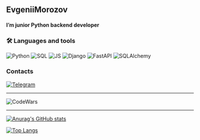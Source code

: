 ## EvgeniiMorozov

#### I’m junior Python backend developer

### 🛠️ Languages and tools

![Python](https://img.shields.io/badge/Python-0047AB?style=for-the-badge&logo=python&logoColor=FFFF00)
![SQL](https://img.shields.io/badge/SQL-F5F5F5?style=for-the-badge&logo=postgresql&logoColor=0047AB)
![JS](https://img.shields.io/badge/Javascript-FFFF00?style=for-the-badge&logo=javascript&logoColor=black)
![Django](https://img.shields.io/badge/Django-004524?style=for-the-badge&logo=django&logoColor=white)
![FastAPI](https://img.shields.io/badge/fastapi-F5F5F5?style=for-the-badge&logo=fastapi&logoColor=009A63)
![SQLAlchemy](https://img.shields.io/badge/sqlalchemy-778877?style=for-the-badge&logo=sql&logoColor=009A63)

### Contacts

[![Telegram](https://img.shields.io/badge/-@emorozov1101-090909?style=for-the-badge&logo=telegram&logoColor=27A0D9)](https://t.me/emorozov1101)

---

![CodeWars](https://www.codewars.com/users/EvgeniiMorozov/badges/large)

---

[![Anurag's GitHub stats](https://github-readme-stats.vercel.app/api?username=EvgeniiMorozov)](https://github.com/anuraghazra/github-readme-stats&show_icons=true&theme=gruvbox)

[![Top Langs](https://github-readme-stats.vercel.app/api/top-langs/?username=EvgeniiMorozov&layout=compact)](https://github.com/anuraghazra/github-readme-stats)




<!-- [![Vkontakte](https://img.shields.io/badge/-Vkontakte-090909?style=for-the-badge&logo=Vk&logoColor=4F7DB3)](https://vk.com/alexeyshpavda) -->

<!--
**EvgeniiMorozov/EvgeniiMorozov** is a ✨ _special_ ✨ repository because its `README.md` (this file) appears on your GitHub profile.

Here are some ideas to get you started:

- 🔭 I’m currently working on ...
- 🌱 I’m currently learning ...
- 👯 I’m looking to collaborate on ...
- 🤔 I’m looking for help with ...
- 💬 Ask me about ...
- 📫 How to reach me: ...
- 😄 Pronouns: ...
- ⚡ Fun fact: ...
-->
